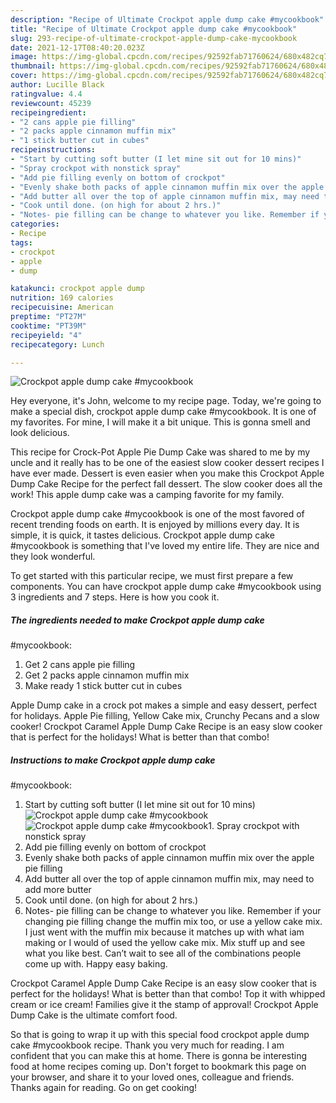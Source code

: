 ```yaml
---
description: "Recipe of Ultimate Crockpot apple dump cake #mycookbook"
title: "Recipe of Ultimate Crockpot apple dump cake #mycookbook"
slug: 293-recipe-of-ultimate-crockpot-apple-dump-cake-mycookbook
date: 2021-12-17T08:40:20.023Z
image: https://img-global.cpcdn.com/recipes/92592fab71760624/680x482cq70/crockpot-apple-dump-cake-mycookbook-recipe-main-photo.jpg
thumbnail: https://img-global.cpcdn.com/recipes/92592fab71760624/680x482cq70/crockpot-apple-dump-cake-mycookbook-recipe-main-photo.jpg
cover: https://img-global.cpcdn.com/recipes/92592fab71760624/680x482cq70/crockpot-apple-dump-cake-mycookbook-recipe-main-photo.jpg
author: Lucille Black
ratingvalue: 4.4
reviewcount: 45239
recipeingredient:
- "2 cans apple pie filling"
- "2 packs apple cinnamon muffin mix"
- "1 stick butter cut in cubes"
recipeinstructions:
- "Start by cutting soft butter (I let mine sit out for 10 mins)"
- "Spray crockpot with nonstick spray"
- "Add pie filling evenly on bottom of crockpot"
- "Evenly shake both packs of apple cinnamon muffin mix over the apple pie filling"
- "Add butter all over the top of apple cinnamon muffin mix, may need to add more butter"
- "Cook until done. (on high for about 2 hrs.)"
- "Notes- pie filling can be change to whatever you like. Remember if your changing pie filling change the muffin mix too, or use a yellow cake mix. I just went with the muffin mix because it matches up with what iam making or I would of used the yellow cake mix. Mix stuff up and see what you like best. Can’t wait to see all of the combinations people come up with. Happy easy baking."
categories:
- Recipe
tags:
- crockpot
- apple
- dump

katakunci: crockpot apple dump 
nutrition: 169 calories
recipecuisine: American
preptime: "PT27M"
cooktime: "PT39M"
recipeyield: "4"
recipecategory: Lunch

---
```



![Crockpot apple dump cake
#mycookbook](https://img-global.cpcdn.com/recipes/92592fab71760624/680x482cq70/crockpot-apple-dump-cake-mycookbook-recipe-main-photo.jpg)

Hey everyone, it's John, welcome to my recipe page. Today, we're going to make a special dish, crockpot apple dump cake
#mycookbook. It is one of my favorites. For mine, I will make it a bit unique. This is gonna smell and look delicious.

This recipe for Crock-Pot Apple Pie Dump Cake was shared to me by my uncle and it really has to be one of the easiest slow cooker dessert recipes I have ever made. Dessert is even easier when you make this Crockpot Apple Dump Cake Recipe for the perfect fall dessert. The slow cooker does all the work! This apple dump cake was a camping favorite for my family.

Crockpot apple dump cake
#mycookbook is one of the most favored of recent trending foods on earth. It is enjoyed by millions every day. It is simple, it is quick, it tastes delicious. Crockpot apple dump cake
#mycookbook is something that I've loved my entire life. They are nice and they look wonderful.


To get started with this particular recipe, we must first prepare a few components. You can have crockpot apple dump cake
#mycookbook using 3 ingredients and 7 steps. Here is how you cook it.

<!--inarticleads1-->

##### The ingredients needed to make Crockpot apple dump cake
#mycookbook:

1. Get 2 cans apple pie filling
1. Get 2 packs apple cinnamon muffin mix
1. Make ready 1 stick butter cut in cubes


Apple Dump cake in a crock pot makes a simple and easy dessert, perfect for holidays. Apple Pie filling, Yellow Cake mix, Crunchy Pecans and a slow cooker! Crockpot Caramel Apple Dump Cake Recipe is an easy slow cooker that is perfect for the holidays! What is better than that combo! 

<!--inarticleads2-->

##### Instructions to make Crockpot apple dump cake
#mycookbook:

1. Start by cutting soft butter (I let mine sit out for 10 mins)
<img src="https://img-global.cpcdn.com/steps/e8f7a2b0a78bae32/160x128cq70/crockpot-apple-dump-cake-mycookbook-recipe-step-1-photo.jpg" alt="Crockpot apple dump cake
#mycookbook"><img src="https://img-global.cpcdn.com/steps/902ab3601c44e462/160x128cq70/crockpot-apple-dump-cake-mycookbook-recipe-step-1-photo.jpg" alt="Crockpot apple dump cake
#mycookbook">1. Spray crockpot with nonstick spray
1. Add pie filling evenly on bottom of crockpot
1. Evenly shake both packs of apple cinnamon muffin mix over the apple pie filling
1. Add butter all over the top of apple cinnamon muffin mix, may need to add more butter
1. Cook until done. (on high for about 2 hrs.)
1. Notes- pie filling can be change to whatever you like. Remember if your changing pie filling change the muffin mix too, or use a yellow cake mix. I just went with the muffin mix because it matches up with what iam making or I would of used the yellow cake mix. Mix stuff up and see what you like best. Can’t wait to see all of the combinations people come up with. Happy easy baking.


Crockpot Caramel Apple Dump Cake Recipe is an easy slow cooker that is perfect for the holidays! What is better than that combo! Top it with whipped cream or ice cream! Families give it the stamp of approval! Crockpot Apple Dump Cake is the ultimate comfort food. 

So that is going to wrap it up with this special food crockpot apple dump cake
#mycookbook recipe. Thank you very much for reading. I am confident that you can make this at home. There is gonna be interesting food at home recipes coming up. Don't forget to bookmark this page on your browser, and share it to your loved ones, colleague and friends. Thanks again for reading. Go on get cooking!
